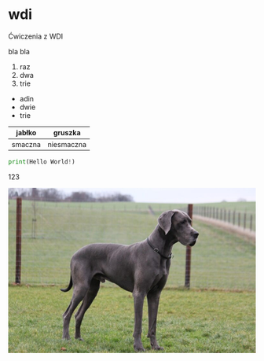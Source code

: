 # wdi
Ćwiczenia z WDI

bla bla

1. raz
2. dwa
3. trie

  - adin
  - dwie
  - trie

[comment]: <> (<h1> hello)

[comment]: <> (<h3> world)
  
  jabłko | gruszka
  ------ | -------
  smaczna | niesmaczna

  ```python
  print(Hello World!)
  ```
123
 
![](laboratorium_1/dog-niemiecki-768x512.jpg)
